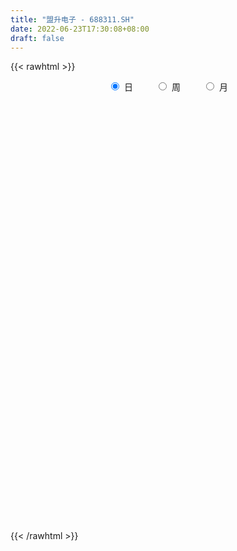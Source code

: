 ```yaml
---
title: "盟升电子 - 688311.SH"
date: 2022-06-23T17:30:08+08:00
draft: false
---
```

{{< rawhtml >}}
    <div style="text-align: center">
        <label style="padding: 1rem;"><input style="margin-right: .5rem" type="radio" name="period" value="D" checked onclick="period_change(this)">日</label>
        <label style="padding: 1rem;"><input style="margin-right: .5rem" type="radio" name="period" value="W" onclick="period_change(this)">周</label>
        <label style="padding: 1rem;"><input style="margin-right: .5rem" type="radio" name="period" value="M" onclick="period_change(this)">月</label>
    </div>
    <div id="chart" style="height: 700px;"></div> 
    <script type="text/javascript">
        const D_v = [196687.17,126888.36,97595.41,94509.91,94955.66,98750.38,95693.43,72688.02,64859.47,45226.2,35383.25,36126.04,41359.93,40289.42,17857.43,17688.91,16887.09,32987.3,29125.74,32472.0,15583.88,23625.0,13350.41,12591.45,25952.66,9344.68,15819.78,19097.33,16067.61,12933.58,6665.59,10260.98,6858.26,9560.06,14760.54,10710.06,14529.19,10312.7,9360.71,12666.23,9668.67,7764.32,7506.34,8315.7,10511.54,13954.42,13759.21,25129.33,15381.53,7227.75,13913.06,13452.49,8677.97,6681.5,8757.34,7848.25,7166.08,7889.86,9417.82,9277.04,12965.36,20486.08,10104.78,18583.09,12169.53,27208.87,13512.3,13064.48,7894.21,11586.13,8370.84,12017.05,9463.74,8724.82,11512.37,8710.48,22124.48,12164.68,8546.98,11425.97,8622.88,8619.07,4895.27,13550.55,8573.14,16382.69,10203.06,11380.59,13856.5,10496.34,18395.42,21865.18,7551.88,10695.31,18451.21,15461.62,11703.62,20210.67,32435.8,21905.2,24928.82,17682.24,13619.28,23917.43,25105.45,20347.49,36409.82,32213.79,41707.82,35331.59,28936.44,19788.26,16433.33,10116.27,13943.71,16078.68,11105.42,15168.78,9709.81,13322.67,10975.14,9883.11,6680.69,6785.5,12273.62,6745.8,12763.98,14586.93,14348.48,7776.61,5053.52,4338.72,4952.52,7868.59,4832.96,6234.54,3939.85,6537.59,8772.98,5304.03,7317.78,4520.16,5185.49,4474.89,5188.71,5935.98,2922.86,5041.21,4325.15,5635.79,3215.42,2902.93,3216.03,6253.02,3294.83,2761.54,3668.26,3069.77,3476.8,10875.51,7461.93,10821.62,5372.59,5109.31,4579.53,7654.45,7048.98,7771.62,6333.65,3547.59,8071.82,3843.8,7125.02,9684.45,6019.75,5704.69,4630.31,3690.43,7130.63,5541.37,11353.57,5181.59,11451.89,4515.68,5586.42,7331.78,3717.67,4484.21,4495.47,5258.38,4977.12,3091.19,3297.11,3090.25,3785.99,3710.01,5627.13,15973.09,7652.07,9876.67,11142.16,27160.24,19060.92,13057.83,7013.28,10489.16,7396.01,6770.08,6766.73,10639.18,5352.05,5665.63,4770.26,6349.6,9678.4,5696.38,5835.27,5744.71,8143.04,6064.13,7096.58,3988.52,8124.1,6076.83,5534.01,3715.15,3233.81,9248.23,5855.16,23188.07,10063.88,10421.85,8027.6,26947.97,11081.49,7809.31,11122.97,16124.71,17343.95,32028.53,18469.58,16247.69,13089.5,13728.28,16294.16,10907.68,9532.4,24049.25,23746.27,25120.2,25916.14,16684.79,18280.08,14966.31,10618.37,16213.31,15266.23,13578.38,11669.88,31446.72,19459.87,10143.15,10353.05,9508.93,13931.35,18591.68,11278.83,8443.45,7639.97,15076.43,7362.08,8034.04,8801.46,10362.82,7717.5,6354.12,6037.84,10802.79,6867.7,5003.48,5768.9,4339.02,5378.31,4581.75,4101.62,2714.86,3098.06,5697.44,5482.47,2779.45,4315.98,4702.29,4303.83,5743.71,6000.41,5102.3,5086.76,5408.33,8044.43,7309.97,5117.37,5636.9,6802.75,14687.22,8574.5,6440.59,9127.57,6429.74,11287.32,10338.63,8916.0,23073.3,9621.34,16159.92,9403.01,34231.4,14913.41,20008.05,17327.28,11402.29,13451.08,26834.48,21383.08,23621.72,24632.02,11452.04,13290.71,12663.87,13469.19,13621.83,10785.67,14466.63,11016.14,15362.67,7660.69,6238.96,10372.31,7188.05,14927.58,25251.34,10407.71,8209.24,5938.61,5643.86,8500.98,10099.52,9221.42,8519.82,12969.35,7641.65,16362.28,18177.38,5573.52,10359.4,8785.01,8628.03,5790.52,6700.12,7343.73,10402.05,6486.77,8385.24,13870.22,6329.68,10916.58,10854.14,5466.93,6147.42,6523.93,3780.76,5427.49,3324.4,6281.39,5468.49,5632.9,4648.4,4864.37,4151.98,11637.43,13014.33,4853.46,11827.76,3604.67,3116.72,6276.0,4963.89,7254.58,7098.48,8245.96,9399.33,11356.87,8160.43,11549.82,11252.59,11834.01,6426.7,8193.39,9892.73,7900.7,5963.93,4195.03,3457.76,3941.4,2831.99,4123.65,3434.43,4565.72,30013.49,29416.59,17609.34,14642.29,9985.15,6522.25,14378.55,16093.0,9722.75,6341.37,9747.48,10261.01,17748.27,17619.85,10311.08,12619.93,8132.07,6549.98,8288.6,4583.14,4554.36,5867.54,3951.44,2654.29,3872.01,3112.69,3568.93,3298.73,6207.98,2255.29,6119.21,4462.76,4133.76,3573.24,5530.76,7076.44,11977.64,15144.56,13295.15,7752.26,9418.46,6724.9,6816.46,5200.89,6866.32,3529.83,8376.06,5003.79,7734.49,8438.07,5019.08,5653.68]
const D_histogram = [0.0,0.4722507123,0.3741878719,0.6249456137,1.2042122706,2.4425617907,2.5365766935,3.3959683729,3.4761387113,3.0430191914,2.5579430191,2.1964696491,1.063596139,-0.5787760468,-1.661738089,-2.6519647362,-3.1738394489,-4.0682868344,-4.9460889967,-4.816773267,-4.6582839036,-3.9431317987,-3.2853771017,-2.5284936711,-1.6674493823,-1.0932480183,-1.3965285635,-1.790374451,-2.3789933056,-2.5390431321,-2.2331404302,-1.6697463925,-1.3478525237,-1.1694304564,-0.4634847937,0.0240579592,0.4422711588,0.4214033284,0.4502933864,0.1498128566,0.1477809369,-0.1218012484,0.0418151269,-0.0084383269,0.2540832955,0.6236386851,0.7791105952,0.953846502,0.7559894214,0.7404039121,0.4361408982,0.1796855076,-0.1352408008,-0.2064313974,-0.2029755305,-0.2105253206,-0.0186047633,0.0707033208,0.0193772868,-0.0172553251,-0.1703540417,0.2992787418,0.6284906245,0.7533580932,0.8950460207,1.5362251341,1.8541147463,1.9299754385,2.0238128274,1.9981323104,1.9179448885,1.4115853115,1.0488094207,0.9515618485,1.030053125,0.867616381,1.0533807151,0.8970580659,0.7864663398,0.5987763737,0.2665760413,0.0182359504,-0.0764969553,-0.4054923574,-0.6136212065,-0.7062426213,-0.8501892109,-0.8291978227,-0.6159686231,-0.435612141,0.0673139496,0.6425181673,0.8504158775,0.7903674845,1.1170212388,1.3766505668,1.1754711373,1.5644438387,1.8341254176,2.1089993375,2.1822021332,1.731540711,1.4310582338,1.7139130753,2.2626099413,2.0492872491,1.1236266793,-0.1023560556,-1.6964952269,-2.1301587829,-2.0539301115,-2.010337262,-2.3333476016,-2.3775962127,-2.1813096909,-1.8146895365,-1.4329715475,-0.8600618496,-0.7065689978,-0.1816650901,-0.1658280417,-0.4005934099,-0.5386191034,-0.7626240093,-0.8668558018,-0.9581376384,-1.1428237877,-1.6003203775,-2.1724611365,-2.2065174463,-1.9137292294,-1.6089482032,-1.1085728586,-0.5156883916,-0.2010504105,-0.1279016755,-0.0615998054,-0.1637451855,0.0190783122,0.2745227161,0.2513141405,0.3195765933,0.270471342,0.2805862178,0.1134983737,-0.2416720367,-0.4153999724,-0.4008935537,-0.4514089164,-0.5817595558,-0.6001896865,-0.463173156,-0.2431489337,0.0511082391,0.2691375787,0.3571464819,0.3141993251,0.2845186499,0.3400036028,0.4579487043,0.420830227,0.1815702355,0.1142817383,0.2116553827,0.3779312259,0.4578385884,0.454766942,0.5302745628,0.6109385338,0.63113934,0.7296464067,0.8180769211,0.9058167674,1.0579354924,1.0664360419,0.9845959716,0.9024232635,0.7903840566,0.7619761444,0.6127933304,0.6623690655,0.6843573135,0.5497720094,0.3668857667,0.1292912383,-0.2159486362,-0.3898973527,-0.5402887217,-0.5844748238,-0.4525077555,-0.2517557594,-0.1059090283,-0.0184725847,0.0444045547,0.0042517513,0.1103007222,0.2868592336,0.5870471891,0.8021450636,0.8429542352,1.0550888574,1.6750646507,1.8161841798,1.6456287096,1.4508373927,1.3722044919,1.1663463299,0.9003661043,0.7100636258,0.2551874126,0.0534147627,-0.2702705115,-0.3196559335,-0.2697411161,-0.0549276866,-0.0216724629,0.014154375,-0.1047560584,-0.1195366994,-0.1177813076,-0.3243796109,-0.3896243542,-0.6453135819,-0.9263613678,-1.0596784256,-1.1477945239,-1.1007887336,-0.8299238551,-0.7022811284,-0.15576568,0.157851555,0.3520886039,0.2843790045,0.5901796354,0.7336366062,0.7623182986,0.6992274581,0.7060498149,0.4343608674,0.83800839,0.8786146086,0.4495024995,0.2509716689,0.3293299301,0.4544868927,0.28484396,0.1964932717,0.2621960074,0.3202208689,0.2158612104,0.2323190289,0.2375949835,0.0269986773,-0.3232401483,-0.5644942667,-0.8900694484,-1.151758576,-1.2555918099,-1.3198258939,-1.3030868133,-1.417935862,-1.3526533359,-1.3413711785,-1.3646604621,-1.2527630389,-1.2531494521,-1.2163757927,-1.1963095939,-1.085485024,-0.7443355038,-0.4460412362,-0.2332624589,-0.1006601131,-0.1201209296,-0.1614840821,-0.1451157379,-0.1620127945,-0.0938439596,0.0632116694,0.1884687281,0.3844403441,0.4157503437,0.4433729932,0.3864538416,0.2199362657,0.1537728809,0.1351203508,0.2368994397,0.2500195584,0.2816171719,0.4035462927,0.4765027603,0.5381042851,0.6066401721,0.6962449685,0.6376943115,0.5849014233,0.6513853932,0.5751471278,0.4727657701,0.3270172445,0.2605376138,0.3398071342,0.4755051684,0.4928699406,0.4697699682,0.4367639551,0.3083008778,0.2906883014,0.3064393461,0.2783984418,0.570274931,0.6472086259,0.5098837408,0.3993793207,0.5773258415,0.6005918218,0.6047287811,0.5850700489,0.427663774,0.2109802485,0.2730693656,0.3317883576,0.4368911456,0.5983843349,0.5754322426,0.5210043974,0.3023714331,-0.089458616,-0.2532035338,-0.4594721033,-0.6760662684,-0.8281631269,-0.737882435,-0.7476239588,-0.7010564919,-0.8127682792,-0.8245248655,-0.6339279323,-0.3569551215,-0.11613058,-0.1821860567,-0.2088809475,-0.218602563,-0.1700909011,-0.008101236,0.0538058989,-0.0607892245,-0.1732912288,-0.2035221331,-0.5834661191,-0.850564338,-0.9914257264,-1.0250133462,-1.0504464018,-1.0306648437,-0.8886959173,-0.7840490722,-0.7696732258,-0.7228084811,-0.77126142,-0.6990230401,-0.7626532577,-0.7851158763,-0.8975093307,-0.7826399272,-0.7286755274,-0.6553410575,-0.4273503652,-0.2716695862,-0.2588360195,-0.179265859,0.0072939664,0.189851485,0.2705530293,0.311922194,0.4074456211,0.4588617839,0.7092729751,0.7780201263,0.7741135668,0.8839300087,0.9085592533,0.9211052816,0.922044362,0.8676089606,0.7257352066,0.4308171544,0.1169933837,0.1227636433,0.3033780708,0.3434674529,0.0960356709,0.2204023508,0.2823274149,0.2929292922,0.3735239925,0.4597274091,0.545794053,0.4607314903,0.307555368,0.1758134713,-0.0144841811,-0.0591670245,-0.1479502786,-0.1821640689,-0.2501654746,-0.0244173564,0.3136802312,0.4714614184,0.7047128305,0.7072287818,0.7076083287,0.7388395015,0.8001266076,0.5995234608,0.3894263638,0.1879719349,0.0741806709,-0.3911310745,-0.8759865947,-1.1791141935,-1.2916862884,-1.0762273678,-0.7291007516,-0.3632076285,-0.1111185962,-0.0537259835,0.0912613425,0.1601747685,0.1818961578,0.1565308276,0.1128362071,0.1388204134,0.0880985688,-0.02036837,-0.0756952359,-0.1176164419,-0.1939801309,-0.1566602594,-0.1971038468,-0.0929038899,-0.0054030107,0.1187488915,0.3982165515,0.6982103897,0.8380370034,0.7782509999,0.6042846143,0.5362494815,0.4463332161,0.2915153654,0.1500567381,0.1280676904,0.059928933,0.0320319814,-0.1173097691,-0.335951006,-0.3611624065]
const D_fast = [0.0,0.5903133903,0.5857975179,0.9927916632,1.8731113877,3.7221013555,4.4502604317,6.1586442043,7.1078492205,7.4354844984,7.5898940809,7.7775381232,6.9105636478,5.1234974503,3.6251008859,1.9718830547,0.6565484797,-1.2549706144,-3.3692950258,-4.4441726128,-5.4502542253,-5.7208850701,-5.8844746486,-5.7597146357,-5.3155326925,-5.0146433331,-5.6670560192,-6.5084955195,-7.6918627004,-8.4866733099,-8.7390557156,-8.593098276,-8.6081675381,-8.7221030849,-8.1320286206,-7.6384713779,-7.1096903887,-7.0252073869,-6.8837439823,-7.146771298,-7.1118579835,-7.4118904809,-7.2378203238,-7.2901833594,-6.9641409131,-6.4386758522,-6.0884262934,-5.675228761,-5.6840884863,-5.5145730176,-5.7098008069,-5.9213348206,-6.2700713292,-6.3928697751,-6.4401577909,-6.5003389111,-6.3130695447,-6.2060856304,-6.2525673427,-6.2935137858,-6.4892010129,-5.9447485439,-5.4584140051,-5.1452070131,-4.7797575804,-3.7545221835,-2.9731038847,-2.4147493329,-1.8149587372,-1.3411061766,-0.9418073764,-1.0952706255,-1.1958441611,-1.0552012712,-0.7191967134,-0.6647293622,-0.2156198493,-0.147677982,-0.0616531232,-0.0996489959,-0.3652053179,-0.6089864212,-0.7228435658,-1.1532120572,-1.514746208,-1.7839282781,-2.1404221704,-2.3267302378,-2.267493194,-2.1960397472,-1.6762851692,-0.9404514096,-0.51994973,-0.382406252,0.2235028121,0.8272947818,0.9199831366,1.7000667976,2.4282797309,3.2304034852,3.8491568142,3.8313805698,3.888662651,4.5999957613,5.7143451126,6.0133442327,5.3685903327,4.1170185839,2.098755606,1.1325523542,0.6952984977,0.2363070318,-0.6700402083,-1.3086878726,-1.6577287735,-1.7447810032,-1.7213059011,-1.3634116656,-1.3865610632,-0.9070734281,-0.9326933901,-1.2676071108,-1.5402875802,-1.9549484883,-2.2758942313,-2.6067104775,-3.0771025737,-3.934679258,-5.0499353011,-5.6356209725,-5.8212650629,-5.9187210874,-5.6954889575,-5.2315265884,-4.9671512099,-4.9259778939,-4.8750759751,-5.0181576516,-4.8305645758,-4.5064894929,-4.4668695333,-4.3187129322,-4.300200348,-4.2199389177,-4.3586521684,-4.774240588,-5.0518185168,-5.1375354865,-5.3009030783,-5.5766936066,-5.7451711589,-5.7239479175,-5.5647109287,-5.2576766961,-4.9723629618,-4.7950674382,-4.7594647637,-4.7180157764,-4.5775299228,-4.3450976452,-4.2770085657,-4.4708759984,-4.509594061,-4.359306571,-4.0985479212,-3.9041809117,-3.7935608226,-3.585484561,-3.3520859566,-3.1741003154,-2.8931816471,-2.6002319024,-2.2860378642,-1.8694352661,-1.5943257061,-1.4300167835,-1.2865836757,-1.2010268685,-1.0389407446,-1.034925226,-0.8197572245,-0.6266796481,-0.6238219498,-0.7149867509,-0.9202584697,-1.3194855032,-1.590908558,-1.8763721073,-2.0666769155,-2.047836786,-1.9100237298,-1.7906542557,-1.7078359584,-1.6338576803,-1.6729475458,-1.5393233943,-1.2910500746,-0.8441003218,-0.4284661813,-0.176918451,0.2989883856,1.3377303415,1.9328959156,2.1737476228,2.3416656541,2.6060838763,2.6918122968,2.6509235972,2.6381370252,2.2470576651,2.0586387058,1.6673858038,1.5380863985,1.5205659368,1.7216474447,1.7494845527,1.7888499842,1.6437505362,1.5990857204,1.5713957853,1.2837025793,1.1210517475,0.7040341243,0.1913959965,-0.2068406677,-0.5819053971,-0.8100967901,-0.7467128754,-0.7946404309,-0.2870664024,0.0660137213,0.3482729211,0.3516580729,0.8050036126,1.1318697351,1.3511310021,1.4628470261,1.6461818366,1.483083106,2.0962327261,2.3564925968,2.0397561127,1.9039681993,2.0646589429,2.3034376288,2.205005686,2.1657783157,2.2970300532,2.4351101319,2.3847157761,2.4592533517,2.5239280523,2.3200814154,1.8890325527,1.5066548676,0.9585623238,0.4089335522,-0.0087976341,-0.4029881917,-0.7120208143,-1.1813538285,-1.4542346365,-1.7782952736,-2.1427496728,-2.3440430093,-2.6577167856,-2.9250370743,-3.204048274,-3.3645949601,-3.2095293158,-3.0227453573,-2.8682821948,-2.7608448772,-2.8103359261,-2.8920700992,-2.9119806895,-2.9693809447,-2.9246730996,-2.7518145533,-2.5794403126,-2.2873586106,-2.152111025,-2.0136451273,-1.9739508185,-2.0854843279,-2.1132044925,-2.0980769349,-1.937072986,-1.8614479778,-1.7594460713,-1.5366303773,-1.3445482197,-1.1484206235,-0.9282246936,-0.664558655,-0.5636857342,-0.4702532665,-0.2409229483,-0.1733744318,-0.157564347,-0.2215585615,-0.2229037886,-0.0586824847,0.1958918416,0.336474099,0.4308166186,0.5070015942,0.4556137364,0.5106732354,0.6030341166,0.6445928227,1.0790380446,1.3177738961,1.3079199461,1.2972603563,1.6195383374,1.7929522732,1.9482714277,2.0748802078,2.0243898764,1.860451413,1.9908078715,2.1324739529,2.3467995272,2.6578888003,2.7787947686,2.8546180228,2.7115779168,2.2973832136,2.0703374124,1.7492008171,1.3635900849,1.0044524447,0.9102625278,0.7136150143,0.5849183583,0.2700145011,0.0521266985,0.0842416486,0.2719756791,0.4837675755,0.3721655847,0.2932504571,0.2288782008,0.2348671374,0.3948314935,0.4701901031,0.3403976735,0.1845728621,0.1034614245,-0.4223490913,-0.9020883947,-1.2908062147,-1.580647171,-1.8686918271,-2.1065764799,-2.1867815329,-2.2781469558,-2.4561894158,-2.5900267914,-2.8312950853,-2.9338124655,-3.1881059974,-3.4068475851,-3.7436183722,-3.8244089505,-3.9526134326,-4.0431142271,-3.9219611261,-3.8341977436,-3.8860731818,-3.8513194861,-3.6629361691,-3.4329157792,-3.2845759776,-3.1652262644,-2.967841432,-2.8017098233,-2.3739803883,-2.1107282055,-1.9211063733,-1.5903074292,-1.3385383714,-1.0957160226,-0.8642658517,-0.7017990129,-0.6622389653,-0.849452729,-1.1340281537,-1.0975669833,-0.8411080381,-0.7151517928,-0.9385746571,-0.7591073894,-0.6266004716,-0.5427662713,-0.3687905729,-0.167655304,0.0548598531,0.0849801631,0.0086928827,-0.0790956462,-0.2730143438,-0.3324889434,-0.4582597671,-0.5380145746,-0.6685573489,-0.4489135698,-0.0323959244,0.2432506174,0.6526802371,0.8320033838,1.0092850129,1.2252260611,1.486544819,1.4358225374,1.3230820314,1.1686205862,1.07337449,0.510279976,-0.1935721929,-0.79147834,-1.226972007,-1.2805699284,-1.1157185,-0.8406272841,-0.6163179009,-0.5723567841,-0.4045541224,-0.2955970043,-0.2284015755,-0.2146341989,-0.2301197676,-0.169430458,-0.1981276603,-0.3116866917,-0.3859373665,-0.457262683,-0.5821214047,-0.583966598,-0.6736861472,-0.5927121627,-0.5065620362,-0.3527229111,0.0262988868,0.5008453223,0.8501811869,0.9849579335,0.9620627014,1.028089939,1.0497569776,0.9678179683,0.8638735255,0.8739014004,0.8207448763,0.80085592,0.6221867272,0.3195577389,0.2040557367]
const D_slow = [0.0,0.1180626781,0.211609646,0.3678460495,0.6688991171,1.2795395648,1.9136837382,2.7626758314,3.6317105092,4.3924653071,5.0319510618,5.5810684741,5.8469675088,5.7022734971,5.2868389749,4.6238477908,3.8303879286,2.81331622,1.5767939709,0.3726006541,-0.7919703218,-1.7777532714,-2.5990975469,-3.2312209646,-3.6480833102,-3.9213953148,-4.2705274557,-4.7181210684,-5.3128693948,-5.9476301778,-6.5059152854,-6.9233518835,-7.2603150144,-7.5526726285,-7.6685438269,-7.6625293371,-7.5519615474,-7.4466107153,-7.3340373687,-7.2965841546,-7.2596389204,-7.2900892325,-7.2796354507,-7.2817450325,-7.2182242086,-7.0623145373,-6.8675368885,-6.629075263,-6.4400779077,-6.2549769297,-6.1459417051,-6.1010203282,-6.1348305284,-6.1864383778,-6.2371822604,-6.2898135905,-6.2944647814,-6.2767889512,-6.2719446295,-6.2762584607,-6.3188469712,-6.2440272857,-6.0869046296,-5.8985651063,-5.6748036011,-5.2907473176,-4.827218631,-4.3447247714,-3.8387715645,-3.3392384869,-2.8597522648,-2.506855937,-2.2446535818,-2.0067631197,-1.7492498384,-1.5323457432,-1.2690005644,-1.0447360479,-0.848119463,-0.6984253696,-0.6317813592,-0.6272223716,-0.6463466105,-0.7477196998,-0.9011250014,-1.0776856568,-1.2902329595,-1.4975324152,-1.6515245709,-1.7604276062,-1.7435991188,-1.5829695769,-1.3703656076,-1.1727737364,-0.8935184267,-0.549355785,-0.2554880007,0.1356229589,0.5941543133,1.1214041477,1.666954681,2.0998398588,2.4576044172,2.886082686,3.4517351714,3.9640569836,4.2449636534,4.2193746395,3.7952508328,3.2627111371,2.7492286092,2.2466442937,1.6633073933,1.0689083401,0.5235809174,0.0699085333,-0.2883343536,-0.503349816,-0.6799920654,-0.725408338,-0.7668653484,-0.8670137009,-1.0016684767,-1.192324479,-1.4090384295,-1.6485728391,-1.934278786,-2.3343588804,-2.8774741645,-3.4291035261,-3.9075358335,-4.3097728843,-4.5869160989,-4.7158381968,-4.7661007994,-4.7980762183,-4.8134761697,-4.854412466,-4.849642888,-4.781012209,-4.7181836738,-4.6382895255,-4.57067169,-4.5005251356,-4.4721505421,-4.5325685513,-4.6364185444,-4.7366419328,-4.8494941619,-4.9949340509,-5.1449814725,-5.2607747615,-5.3215619949,-5.3087849352,-5.2415005405,-5.15221392,-5.0736640887,-5.0025344263,-4.9175335256,-4.8030463495,-4.6978387927,-4.6524462339,-4.6238757993,-4.5709619536,-4.4764791472,-4.3620195001,-4.2483277646,-4.1157591239,-3.9630244904,-3.8052396554,-3.6228280537,-3.4183088235,-3.1918546316,-2.9273707585,-2.660761748,-2.4146127551,-2.1890069393,-1.9914109251,-1.800916889,-1.6477185564,-1.48212629,-1.3110369616,-1.1735939593,-1.0818725176,-1.049549708,-1.1035368671,-1.2010112052,-1.3360833857,-1.4822020916,-1.5953290305,-1.6582679704,-1.6847452274,-1.6893633736,-1.6782622349,-1.6771992971,-1.6496241166,-1.5779093082,-1.4311475109,-1.230611245,-1.0198726862,-0.7561004718,-0.3373343092,0.1167117358,0.5281189132,0.8908282614,1.2338793844,1.5254659668,1.7505574929,1.9280733994,1.9918702525,2.0052239432,1.9376563153,1.8577423319,1.7903070529,1.7765751313,1.7711570155,1.7746956093,1.7485065947,1.7186224198,1.6891770929,1.6080821902,1.5106761016,1.3493477062,1.1177573642,0.8528377578,0.5658891269,0.2906919435,0.0832109797,-0.0923593024,-0.1313007224,-0.0918378337,-0.0038156827,0.0672790684,0.2148239772,0.3982331288,0.5888127035,0.763619568,0.9401320217,1.0487222386,1.2582243361,1.4778779882,1.5902536131,1.6529965303,1.7353290129,1.8489507361,1.9201617261,1.969285044,2.0348340458,2.114889263,2.1688545657,2.2269343229,2.2863330688,2.2930827381,2.212272701,2.0711491343,1.8486317722,1.5606921282,1.2467941757,0.9168377023,0.5910659989,0.2365820334,-0.1015813005,-0.4369240952,-0.7780892107,-1.0912799704,-1.4045673334,-1.7086612816,-2.0077386801,-2.2791099361,-2.465193812,-2.5767041211,-2.6350197358,-2.6601847641,-2.6902149965,-2.730586017,-2.7668649515,-2.8073681501,-2.83082914,-2.8150262227,-2.7679090407,-2.6717989547,-2.5678613687,-2.4570181204,-2.36040466,-2.3054205936,-2.2669773734,-2.2331972857,-2.1739724258,-2.1114675362,-2.0410632432,-1.94017667,-1.8210509799,-1.6865249087,-1.5348648656,-1.3608036235,-1.2013800457,-1.0551546898,-0.8923083415,-0.7485215596,-0.630330117,-0.5485758059,-0.4834414025,-0.3984896189,-0.2796133268,-0.1563958417,-0.0389533496,0.0702376392,0.1473128586,0.219984934,0.2965947705,0.3661943809,0.5087631137,0.6705652702,0.7980362053,0.8978810355,1.0422124959,1.1923604514,1.3435426466,1.4898101589,1.5967261024,1.6494711645,1.7177385059,1.8006855953,1.9099083817,2.0595044654,2.203362526,2.3336136254,2.4092064837,2.3868418297,2.3235409462,2.2086729204,2.0396563533,1.8326155716,1.6481449628,1.4612389731,1.2859748501,1.0827827803,0.876651564,0.7181695809,0.6289308005,0.5998981555,0.5543516414,0.5021314045,0.4474807638,0.4049580385,0.4029327295,0.4163842042,0.4011868981,0.3578640909,0.3069835576,0.1611170278,-0.0515240567,-0.2993804883,-0.5556338248,-0.8182454253,-1.0759116362,-1.2980856156,-1.4940978836,-1.68651619,-1.8672183103,-2.0600336653,-2.2347894254,-2.4254527398,-2.6217317088,-2.8461090415,-3.0417690233,-3.2239379052,-3.3877731696,-3.4946107609,-3.5625281574,-3.6272371623,-3.672053627,-3.6702301355,-3.6227672642,-3.5551290069,-3.4771484584,-3.3752870531,-3.2605716071,-3.0832533634,-2.8887483318,-2.6952199401,-2.4742374379,-2.2470976246,-2.0168213042,-1.7863102137,-1.5694079735,-1.3879741719,-1.2802698833,-1.2510215374,-1.2203306266,-1.1444861089,-1.0586192457,-1.0346103279,-0.9795097402,-0.9089278865,-0.8356955635,-0.7423145653,-0.6273827131,-0.4909341998,-0.3757513272,-0.2988624853,-0.2549091174,-0.2585301627,-0.2733219188,-0.3103094885,-0.3558505057,-0.4183918744,-0.4244962135,-0.3460761557,-0.228210801,-0.0520325934,0.124774602,0.3016766842,0.4863865596,0.6864182115,0.8362990767,0.9336556676,0.9806486513,0.9991938191,0.9014110505,0.6824144018,0.3876358534,0.0647142813,-0.2043425606,-0.3866177485,-0.4774196556,-0.5051993047,-0.5186308006,-0.4958154649,-0.4557717728,-0.4102977333,-0.3711650264,-0.3429559747,-0.3082508713,-0.2862262291,-0.2913183216,-0.3102421306,-0.3396462411,-0.3881412738,-0.4273063387,-0.4765823004,-0.4998082728,-0.5011590255,-0.4714718026,-0.3719176647,-0.1973650673,0.0121441835,0.2067069335,0.3577780871,0.4918404575,0.6034237615,0.6763026029,0.7138167874,0.74583371,0.7608159432,0.7688239386,0.7394964963,0.6555087448,0.5652181432]
const D_data = [['2020-07-31', 150.0, 136.76, 135.88, 185.2],['2020-08-03', 142.0, 144.16, 136.66, 153.89],['2020-08-04', 146.51, 138.39, 137.0, 153.65],['2020-08-05', 139.0, 143.62, 126.51, 146.6],['2020-08-06', 142.9, 150.8, 140.15, 155.21],['2020-08-07', 155.04, 165.6, 155.04, 173.38],['2020-08-10', 170.89, 157.1, 152.0, 182.5],['2020-08-11', 177.0, 172.0, 167.05, 180.0],['2020-08-12', 166.0, 168.0, 153.15, 169.58],['2020-08-13', 164.5, 163.8, 161.28, 171.95],['2020-08-14', 162.15, 163.58, 158.03, 170.7],['2020-08-17', 163.58, 165.5, 158.0, 168.88],['2020-08-18', 162.23, 153.9, 153.18, 165.5],['2020-08-19', 152.45, 141.0, 141.0, 156.66],['2020-08-20', 140.02, 140.5, 137.0, 143.22],['2020-08-21', 141.7, 135.01, 135.0, 142.8],['2020-08-24', 134.0, 135.04, 133.0, 139.55],['2020-08-25', 134.6, 124.09, 123.01, 134.6],['2020-08-26', 123.04, 116.18, 114.2, 125.09],['2020-08-27', 117.02, 122.99, 108.08, 123.14],['2020-08-28', 120.15, 120.3, 115.08, 122.34],['2020-08-31', 120.53, 126.01, 119.99, 129.97],['2020-09-01', 126.8, 125.8, 122.7, 129.8],['2020-09-02', 124.2, 128.13, 123.62, 129.28],['2020-09-03', 127.81, 131.65, 127.18, 136.55],['2020-09-04', 126.0, 130.3, 126.0, 131.69],['2020-09-07', 129.89, 118.45, 118.3, 131.99],['2020-09-08', 119.75, 113.5, 110.0, 121.13],['2020-09-09', 112.4, 106.0, 105.61, 112.4],['2020-09-10', 106.71, 106.56, 104.51, 111.85],['2020-09-11', 106.56, 109.99, 106.0, 110.75],['2020-09-14', 113.0, 113.05, 111.41, 118.16],['2020-09-15', 114.0, 110.2, 110.02, 114.43],['2020-09-16', 110.44, 107.69, 104.92, 111.95],['2020-09-17', 107.58, 114.96, 105.89, 116.89],['2020-09-18', 114.47, 114.19, 112.2, 117.28],['2020-09-21', 113.45, 114.88, 113.0, 119.8],['2020-09-22', 114.32, 109.73, 109.2, 115.67],['2020-09-23', 109.6, 109.67, 108.61, 111.5],['2020-09-24', 108.64, 104.0, 103.51, 110.1],['2020-09-25', 104.21, 106.0, 102.0, 106.79],['2020-09-28', 105.98, 100.88, 100.72, 107.0],['2020-09-29', 101.15, 104.95, 101.15, 105.95],['2020-09-30', 105.01, 101.55, 101.1, 105.98],['2020-10-09', 102.86, 105.11, 102.56, 105.33],['2020-10-12', 105.98, 107.5, 104.2, 108.88],['2020-10-13', 106.65, 105.81, 104.81, 108.39],['2020-10-14', 106.8, 106.68, 106.29, 113.3],['2020-10-15', 105.0, 101.7, 101.68, 106.5],['2020-10-16', 102.78, 103.1, 101.0, 104.5],['2020-10-19', 104.27, 98.2, 98.1, 104.27],['2020-10-20', 98.2, 96.65, 94.0, 98.9],['2020-10-21', 96.03, 93.51, 93.3, 97.48],['2020-10-22', 94.16, 94.5, 92.22, 95.15],['2020-10-23', 95.49, 94.2, 93.45, 96.8],['2020-10-26', 93.32, 92.99, 91.2, 95.89],['2020-10-27', 92.5, 95.0, 92.35, 95.57],['2020-10-28', 95.8, 93.6, 92.69, 95.8],['2020-10-29', 92.61, 91.08, 90.64, 93.45],['2020-10-30', 91.08, 90.13, 90.11, 93.6],['2020-11-02', 90.01, 87.18, 85.7, 91.43],['2020-11-03', 87.49, 95.0, 87.24, 95.7],['2020-11-04', 95.58, 94.9, 92.76, 96.39],['2020-11-05', 96.91, 93.27, 92.3, 96.91],['2020-11-06', 93.14, 94.04, 91.21, 95.0],['2020-11-09', 94.35, 102.62, 94.35, 103.38],['2020-11-10', 102.4, 101.81, 100.28, 104.76],['2020-11-11', 102.0, 100.71, 99.68, 105.2],['2020-11-12', 101.99, 102.4, 100.52, 103.57],['2020-11-13', 102.68, 102.19, 97.71, 102.68],['2020-11-16', 101.8, 102.35, 100.02, 102.95],['2020-11-17', 102.37, 96.37, 95.5, 103.78],['2020-11-18', 96.22, 96.46, 93.4, 97.98],['2020-11-19', 95.58, 99.04, 94.65, 99.82],['2020-11-20', 99.31, 101.72, 98.47, 102.96],['2020-11-23', 101.72, 99.0, 98.0, 101.72],['2020-11-24', 98.9, 104.0, 98.69, 107.7],['2020-11-25', 105.0, 100.41, 99.9, 105.3],['2020-11-26', 101.0, 100.8, 99.99, 103.43],['2020-11-27', 101.1, 99.47, 97.26, 101.59],['2020-11-30', 99.47, 96.5, 96.46, 100.5],['2020-12-01', 96.01, 96.0, 95.1, 98.4],['2020-12-02', 95.89, 96.88, 95.6, 97.3],['2020-12-03', 96.27, 92.5, 92.2, 99.0],['2020-12-04', 93.29, 92.03, 91.51, 94.0],['2020-12-07', 91.99, 91.99, 91.9, 96.68],['2020-12-08', 92.09, 89.91, 89.88, 92.6],['2020-12-09', 90.88, 90.77, 89.51, 93.48],['2020-12-10', 90.31, 93.01, 90.01, 93.56],['2020-12-11', 93.7, 93.0, 92.32, 95.94],['2020-12-14', 93.0, 98.5, 92.02, 99.7],['2020-12-15', 98.0, 102.38, 97.1, 106.36],['2020-12-16', 101.52, 100.29, 99.6, 102.84],['2020-12-17', 100.95, 97.81, 96.6, 101.6],['2020-12-18', 97.9, 104.0, 97.22, 104.8],['2020-12-21', 103.78, 105.65, 103.23, 108.7],['2020-12-22', 105.01, 101.0, 99.6, 105.65],['2020-12-23', 101.0, 110.0, 100.0, 110.0],['2020-12-24', 111.11, 111.71, 110.0, 121.5],['2020-12-25', 111.71, 114.96, 107.6, 114.98],['2020-12-28', 117.5, 115.3, 114.53, 123.02],['2020-12-29', 115.3, 109.55, 108.62, 116.99],['2020-12-30', 109.76, 110.99, 108.01, 114.84],['2020-12-31', 110.86, 119.9, 110.44, 122.3],['2021-01-04', 121.8, 127.54, 121.8, 128.58],['2021-01-05', 126.01, 121.16, 121.0, 126.8],['2021-01-06', 122.3, 111.0, 109.01, 122.47],['2021-01-07', 111.0, 102.41, 101.01, 111.97],['2021-01-08', 103.26, 89.99, 87.01, 103.8],['2021-01-11', 90.0, 98.0, 88.53, 98.5],['2021-01-12', 96.38, 102.17, 94.8, 107.8],['2021-01-13', 103.49, 100.81, 95.0, 107.19],['2021-01-14', 99.68, 93.99, 93.13, 100.21],['2021-01-15', 96.81, 94.79, 93.21, 96.81],['2021-01-18', 94.24, 96.5, 94.18, 98.92],['2021-01-19', 97.96, 98.6, 96.6, 103.52],['2021-01-20', 98.06, 99.5, 97.01, 101.81],['2021-01-21', 99.9, 103.51, 99.15, 105.5],['2021-01-22', 104.54, 99.51, 98.12, 104.54],['2021-01-25', 99.0, 105.55, 98.51, 107.5],['2021-01-26', 105.29, 100.39, 99.62, 108.86],['2021-01-27', 100.3, 96.31, 94.92, 101.36],['2021-01-28', 97.04, 96.0, 95.51, 99.3],['2021-01-29', 97.05, 93.26, 92.5, 98.0],['2021-02-01', 93.4, 93.03, 89.0, 93.88],['2021-02-02', 93.6, 91.71, 90.99, 94.03],['2021-02-03', 91.8, 88.69, 88.21, 92.94],['2021-02-04', 88.79, 82.12, 80.82, 89.4],['2021-02-05', 85.38, 76.0, 75.55, 85.38],['2021-02-08', 76.9, 78.89, 75.6, 79.85],['2021-02-09', 79.05, 81.51, 79.0, 82.41],['2021-02-10', 81.6, 81.28, 79.75, 81.8],['2021-02-18', 83.23, 84.19, 81.29, 84.8],['2021-02-19', 84.01, 87.0, 83.72, 89.77],['2021-02-22', 87.0, 85.01, 84.4, 88.0],['2021-02-23', 84.03, 82.22, 81.0, 84.87],['2021-02-24', 82.22, 81.75, 80.83, 83.84],['2021-02-25', 82.46, 78.76, 78.33, 82.75],['2021-02-26', 78.0, 81.8, 78.0, 83.78],['2021-03-01', 83.71, 83.33, 80.69, 83.71],['2021-03-02', 83.88, 80.0, 79.87, 84.64],['2021-03-03', 80.3, 80.83, 79.08, 81.6],['2021-03-04', 80.11, 78.99, 78.19, 81.68],['2021-03-05', 78.48, 79.2, 77.34, 79.48],['2021-03-08', 79.91, 76.07, 76.0, 79.91],['2021-03-09', 76.07, 71.6, 71.6, 76.2],['2021-03-10', 72.02, 71.52, 71.2, 73.13],['2021-03-11', 71.52, 72.45, 70.66, 73.33],['2021-03-12', 72.47, 70.51, 70.09, 72.79],['2021-03-15', 70.8, 67.9, 67.0, 71.01],['2021-03-16', 67.82, 67.7, 66.46, 68.9],['2021-03-17', 67.79, 68.8, 67.11, 68.8],['2021-03-18', 68.98, 69.77, 68.31, 70.39],['2021-03-19', 69.0, 71.26, 68.4, 72.47],['2021-03-22', 71.26, 71.07, 70.51, 71.78],['2021-03-23', 71.0, 69.78, 69.1, 71.7],['2021-03-24', 69.68, 67.8, 67.3, 70.55],['2021-03-25', 67.03, 67.29, 66.99, 68.48],['2021-03-26', 67.7, 67.97, 67.03, 68.0],['2021-03-29', 68.33, 68.85, 68.15, 72.38],['2021-03-30', 68.5, 66.8, 66.75, 69.2],['2021-03-31', 66.51, 63.09, 62.28, 66.51],['2021-04-01', 62.84, 63.87, 62.6, 64.0],['2021-04-02', 64.34, 65.49, 63.46, 65.85],['2021-04-06', 66.79, 66.66, 65.64, 68.0],['2021-04-07', 66.5, 65.95, 64.69, 67.19],['2021-04-08', 66.89, 64.87, 64.76, 67.33],['2021-04-09', 64.67, 65.85, 64.67, 67.65],['2021-04-12', 67.2, 66.22, 65.3, 68.46],['2021-04-13', 65.0, 65.68, 64.52, 65.9],['2021-04-14', 66.18, 67.0, 65.13, 68.6],['2021-04-15', 67.74, 67.5, 65.81, 67.74],['2021-04-16', 68.22, 68.19, 66.81, 68.29],['2021-04-19', 68.3, 70.0, 67.52, 71.4],['2021-04-20', 70.02, 69.09, 69.07, 70.49],['2021-04-21', 68.98, 68.22, 67.62, 70.48],['2021-04-22', 68.14, 68.2, 67.48, 68.7],['2021-04-23', 68.2, 67.68, 67.3, 69.49],['2021-04-26', 67.26, 68.7, 67.26, 70.42],['2021-04-27', 68.4, 67.01, 66.69, 68.71],['2021-04-28', 67.02, 69.52, 66.12, 72.0],['2021-04-29', 69.0, 69.71, 68.59, 69.92],['2021-04-30', 68.02, 67.76, 67.02, 70.57],['2021-05-06', 68.02, 66.5, 66.13, 68.67],['2021-05-07', 66.55, 64.72, 64.45, 66.98],['2021-05-10', 64.0, 61.6, 60.0, 64.86],['2021-05-11', 61.6, 61.93, 61.3, 62.6],['2021-05-12', 61.93, 60.79, 60.18, 62.0],['2021-05-13', 60.6, 60.94, 60.36, 62.43],['2021-05-14', 60.05, 62.75, 60.03, 62.85],['2021-05-17', 62.88, 64.0, 62.0, 64.69],['2021-05-18', 64.42, 63.87, 63.21, 64.85],['2021-05-19', 63.79, 63.48, 63.09, 64.73],['2021-05-20', 63.96, 63.35, 63.0, 64.18],['2021-05-21', 63.02, 61.9, 61.88, 63.4],['2021-05-24', 61.3, 63.72, 61.3, 63.99],['2021-05-25', 63.6, 65.3, 63.14, 65.5],['2021-05-26', 65.45, 68.28, 65.36, 71.6],['2021-05-27', 68.5, 68.98, 67.25, 69.5],['2021-05-28', 68.99, 67.99, 67.9, 72.2],['2021-05-31', 68.56, 71.46, 68.0, 71.58],['2021-06-01', 71.46, 79.85, 71.46, 82.75],['2021-06-02', 78.5, 77.3, 76.62, 81.68],['2021-06-03', 77.08, 74.75, 74.6, 79.18],['2021-06-04', 74.01, 74.8, 74.01, 76.55],['2021-06-07', 75.2, 76.8, 74.0, 78.49],['2021-06-08', 76.21, 75.65, 74.1, 77.09],['2021-06-09', 75.95, 74.68, 74.08, 77.1],['2021-06-10', 74.68, 75.3, 72.92, 75.94],['2021-06-11', 75.79, 70.9, 70.59, 75.79],['2021-06-15', 71.16, 72.7, 70.66, 73.19],['2021-06-16', 72.48, 69.94, 69.68, 72.88],['2021-06-17', 69.97, 72.4, 69.97, 72.87],['2021-06-18', 73.66, 73.67, 71.59, 74.5],['2021-06-21', 73.3, 76.58, 72.55, 76.9],['2021-06-22', 77.03, 75.2, 74.8, 78.0],['2021-06-23', 75.21, 75.67, 74.3, 78.0],['2021-06-24', 75.87, 73.72, 73.32, 76.96],['2021-06-25', 73.47, 74.82, 72.16, 75.75],['2021-06-28', 75.88, 75.14, 73.55, 75.99],['2021-06-29', 75.13, 72.03, 72.0, 75.48],['2021-06-30', 72.13, 73.0, 72.13, 73.7],['2021-07-01', 74.0, 69.53, 69.3, 74.44],['2021-07-02', 69.28, 67.3, 67.0, 69.9],['2021-07-05', 67.01, 67.37, 66.2, 68.63],['2021-07-06', 67.36, 66.55, 65.74, 67.38],['2021-07-07', 66.02, 67.29, 66.0, 67.69],['2021-07-08', 67.77, 70.21, 67.39, 70.51],['2021-07-09', 69.85, 68.88, 68.5, 70.87],['2021-07-12', 69.27, 75.6, 69.27, 79.0],['2021-07-13', 75.3, 75.0, 73.0, 77.27],['2021-07-14', 74.8, 75.08, 73.41, 76.63],['2021-07-15', 74.71, 72.4, 71.62, 76.0],['2021-07-16', 72.0, 78.1, 71.22, 82.0],['2021-07-19', 79.0, 77.86, 76.55, 80.67],['2021-07-20', 80.34, 77.56, 76.05, 80.34],['2021-07-21', 77.95, 77.0, 76.41, 78.69],['2021-07-22', 77.0, 78.41, 73.3, 79.88],['2021-07-23', 78.0, 74.8, 73.23, 78.0],['2021-07-26', 74.5, 84.3, 73.51, 86.88],['2021-07-27', 82.0, 81.84, 79.89, 85.65],['2021-07-28', 81.01, 75.65, 75.48, 81.59],['2021-07-29', 77.0, 77.35, 76.6, 80.6],['2021-07-30', 77.7, 80.97, 77.0, 82.05],['2021-08-02', 81.88, 82.68, 79.3, 84.59],['2021-08-03', 83.38, 79.43, 79.01, 83.45],['2021-08-04', 79.89, 80.22, 78.22, 80.3],['2021-08-05', 80.21, 82.56, 77.77, 83.51],['2021-08-06', 82.56, 83.33, 80.01, 86.59],['2021-08-09', 82.8, 81.69, 81.07, 86.88],['2021-08-10', 81.01, 83.46, 79.6, 84.5],['2021-08-11', 83.3, 83.89, 82.25, 85.0],['2021-08-12', 84.0, 81.06, 81.0, 84.86],['2021-08-13', 81.0, 77.99, 77.66, 82.16],['2021-08-16', 77.86, 77.7, 75.59, 78.61],['2021-08-17', 78.63, 74.8, 74.18, 79.27],['2021-08-18', 75.0, 73.43, 73.0, 77.5],['2021-08-19', 73.29, 73.65, 72.63, 75.66],['2021-08-20', 73.65, 72.81, 71.64, 74.23],['2021-08-23', 68.04, 72.75, 66.0, 72.84],['2021-08-24', 72.0, 69.8, 68.68, 72.0],['2021-08-25', 69.94, 70.82, 69.22, 71.3],['2021-08-26', 70.25, 69.23, 69.0, 71.96],['2021-08-27', 69.6, 67.59, 67.1, 69.98],['2021-08-30', 67.65, 68.34, 67.3, 71.35],['2021-08-31', 67.49, 66.05, 63.9, 67.93],['2021-09-01', 66.46, 65.4, 63.01, 66.46],['2021-09-02', 65.13, 64.11, 63.81, 65.78],['2021-09-03', 64.03, 64.38, 63.36, 65.4],['2021-09-06', 64.87, 67.42, 63.51, 67.96],['2021-09-07', 67.13, 67.78, 66.68, 68.19],['2021-09-08', 67.88, 67.45, 66.73, 68.45],['2021-09-09', 67.37, 66.87, 66.05, 68.43],['2021-09-10', 66.66, 64.8, 64.8, 66.86],['2021-09-13', 65.8, 63.86, 63.55, 65.8],['2021-09-14', 63.89, 64.0, 63.7, 64.93],['2021-09-15', 63.8, 63.06, 62.6, 63.88],['2021-09-16', 63.2, 63.76, 62.88, 66.33],['2021-09-17', 64.8, 65.07, 63.9, 66.19],['2021-09-22', 65.03, 65.14, 64.08, 65.69],['2021-09-23', 65.14, 66.74, 65.13, 68.0],['2021-09-24', 66.95, 65.24, 65.0, 67.09],['2021-09-27', 65.79, 65.34, 63.5, 66.3],['2021-09-28', 66.0, 64.19, 63.61, 66.0],['2021-09-29', 64.0, 62.12, 62.0, 64.66],['2021-09-30', 62.59, 62.57, 62.16, 63.02],['2021-10-08', 62.9, 62.73, 62.67, 63.88],['2021-10-11', 62.75, 64.3, 62.28, 64.48],['2021-10-12', 63.77, 63.39, 62.6, 63.77],['2021-10-13', 63.01, 63.66, 62.78, 64.0],['2021-10-14', 63.82, 65.2, 63.53, 65.65],['2021-10-15', 64.83, 65.2, 64.0, 65.45],['2021-10-18', 65.22, 65.58, 64.0, 66.05],['2021-10-19', 65.69, 66.25, 64.2, 66.3],['2021-10-20', 66.04, 67.26, 65.2, 67.96],['2021-10-21', 67.17, 65.84, 65.8, 67.69],['2021-10-22', 66.34, 65.94, 65.2, 67.3],['2021-10-25', 67.0, 67.83, 65.42, 67.9],['2021-10-26', 67.88, 66.39, 66.3, 68.19],['2021-10-27', 67.3, 65.9, 64.45, 67.88],['2021-10-28', 66.72, 64.92, 64.51, 66.72],['2021-10-29', 64.52, 65.5, 63.58, 65.75],['2021-11-01', 66.15, 67.54, 64.8, 68.62],['2021-11-02', 66.52, 69.11, 66.52, 69.68],['2021-11-03', 68.97, 68.4, 67.68, 69.0],['2021-11-04', 68.37, 68.25, 67.55, 68.68],['2021-11-05', 68.16, 68.34, 67.01, 68.49],['2021-11-08', 68.0, 67.02, 66.4, 68.29],['2021-11-09', 66.97, 68.28, 66.58, 69.0],['2021-11-10', 68.02, 68.97, 67.88, 69.01],['2021-11-11', 68.95, 68.67, 68.23, 69.28],['2021-11-12', 68.67, 73.8, 68.08, 75.03],['2021-11-15', 73.8, 72.68, 72.2, 74.56],['2021-11-16', 72.5, 70.4, 69.84, 73.04],['2021-11-17', 70.3, 70.55, 69.2, 71.48],['2021-11-18', 70.9, 74.88, 70.28, 77.0],['2021-11-19', 74.83, 74.12, 72.88, 74.85],['2021-11-22', 74.5, 74.62, 71.99, 76.25],['2021-11-23', 74.99, 74.96, 74.01, 77.7],['2021-11-24', 74.96, 73.38, 72.91, 75.89],['2021-11-25', 73.0, 72.11, 71.52, 74.49],['2021-11-26', 71.61, 75.62, 71.61, 76.98],['2021-11-29', 74.51, 76.4, 74.22, 78.41],['2021-11-30', 77.03, 78.0, 75.7, 79.0],['2021-12-01', 77.55, 80.13, 77.34, 80.5],['2021-12-02', 80.0, 78.97, 78.0, 80.19],['2021-12-03', 78.79, 79.13, 77.5, 80.27],['2021-12-06', 80.2, 77.0, 75.58, 80.2],['2021-12-07', 76.9, 73.6, 72.64, 77.0],['2021-12-08', 73.8, 75.15, 73.71, 76.49],['2021-12-09', 74.76, 73.65, 73.61, 76.16],['2021-12-10', 73.01, 72.22, 71.93, 73.64],['2021-12-13', 72.05, 71.7, 70.99, 72.73],['2021-12-14', 71.7, 74.19, 71.37, 74.8],['2021-12-15', 74.64, 72.78, 72.3, 74.87],['2021-12-16', 72.67, 73.2, 72.2, 73.3],['2021-12-17', 73.15, 70.6, 70.6, 73.15],['2021-12-20', 71.3, 71.0, 69.9, 71.3],['2021-12-21', 71.16, 73.55, 70.34, 74.28],['2021-12-22', 73.55, 75.6, 72.77, 78.79],['2021-12-23', 75.77, 76.45, 74.88, 76.61],['2021-12-24', 75.81, 73.04, 73.04, 75.99],['2021-12-27', 71.51, 73.2, 71.51, 74.25],['2021-12-28', 73.66, 73.21, 72.45, 74.3],['2021-12-29', 73.21, 73.95, 72.5, 74.82],['2021-12-30', 74.35, 75.93, 72.65, 75.97],['2021-12-31', 75.61, 75.36, 74.81, 76.69],['2022-01-04', 75.36, 73.06, 72.74, 75.55],['2022-01-05', 73.45, 72.43, 71.73, 73.59],['2022-01-06', 71.94, 72.97, 71.94, 73.29],['2022-01-07', 72.8, 67.19, 67.09, 72.8],['2022-01-10', 67.18, 66.28, 65.23, 68.7],['2022-01-11', 66.22, 65.99, 65.6, 66.77],['2022-01-12', 65.8, 65.99, 65.66, 66.9],['2022-01-13', 65.8, 65.0, 64.11, 66.01],['2022-01-14', 64.76, 64.58, 63.5, 65.5],['2022-01-17', 64.02, 65.61, 64.02, 65.61],['2022-01-18', 65.6, 64.94, 64.31, 65.6],['2022-01-19', 64.31, 63.28, 63.03, 64.9],['2022-01-20', 63.25, 63.0, 61.33, 63.4],['2022-01-21', 62.58, 60.92, 60.88, 62.75],['2022-01-24', 60.39, 61.6, 60.39, 61.9],['2022-01-25', 60.81, 59.0, 58.08, 62.27],['2022-01-26', 60.0, 58.3, 58.2, 60.0],['2022-01-27', 58.97, 55.74, 55.5, 58.97],['2022-01-28', 56.1, 57.5, 54.54, 57.82],['2022-02-07', 58.23, 56.14, 55.51, 58.24],['2022-02-08', 56.04, 55.7, 54.61, 56.59],['2022-02-09', 55.88, 57.53, 55.38, 57.62],['2022-02-10', 57.5, 56.88, 56.55, 58.14],['2022-02-11', 56.8, 54.82, 54.78, 56.8],['2022-02-14', 54.6, 55.21, 54.11, 55.86],['2022-02-15', 55.3, 56.68, 55.3, 56.88],['2022-02-16', 56.68, 57.19, 56.29, 58.2],['2022-02-17', 56.66, 56.3, 56.01, 57.07],['2022-02-18', 56.29, 55.87, 55.25, 56.29],['2022-02-21', 55.68, 56.72, 55.51, 56.72],['2022-02-22', 56.01, 56.44, 54.96, 56.87],['2022-02-23', 55.5, 59.77, 55.5, 59.78],['2022-02-24', 59.01, 58.53, 57.27, 61.0],['2022-02-25', 58.4, 58.02, 57.77, 58.95],['2022-02-28', 58.96, 60.03, 58.23, 61.2],['2022-03-01', 59.4, 59.71, 59.25, 60.5],['2022-03-02', 58.8, 60.09, 58.8, 60.09],['2022-03-03', 60.6, 60.45, 59.6, 61.33],['2022-03-04', 60.18, 60.09, 59.7, 60.87],['2022-03-07', 60.09, 58.89, 58.51, 60.48],['2022-03-08', 59.6, 56.06, 56.05, 59.6],['2022-03-09', 57.2, 54.21, 52.45, 57.2],['2022-03-10', 56.17, 57.3, 55.61, 60.17],['2022-03-11', 57.92, 60.0, 56.45, 60.17],['2022-03-14', 59.4, 58.94, 58.01, 60.86],['2022-03-15', 58.9, 54.8, 54.5, 58.9],['2022-03-16', 55.88, 59.11, 54.82, 59.88],['2022-03-17', 60.78, 58.9, 58.0, 60.78],['2022-03-18', 58.79, 58.56, 57.32, 59.19],['2022-03-21', 58.8, 59.84, 58.2, 60.29],['2022-03-22', 59.84, 60.6, 58.8, 61.84],['2022-03-23', 60.49, 61.39, 59.36, 61.5],['2022-03-24', 60.8, 59.59, 58.88, 60.87],['2022-03-25', 59.15, 58.35, 58.26, 60.12],['2022-03-28', 58.1, 58.0, 57.27, 58.98],['2022-03-29', 58.0, 56.42, 56.33, 58.5],['2022-03-30', 57.2, 57.54, 56.37, 57.7],['2022-03-31', 57.11, 56.5, 56.2, 57.37],['2022-04-01', 56.02, 56.67, 55.32, 57.48],['2022-04-06', 56.57, 55.74, 55.72, 56.67],['2022-04-07', 56.8, 59.68, 56.49, 63.0],['2022-04-08', 59.9, 62.68, 58.71, 65.0],['2022-04-11', 63.01, 62.04, 61.01, 63.9],['2022-04-12', 62.67, 64.5, 60.9, 64.8],['2022-04-13', 64.23, 62.82, 62.51, 65.6],['2022-04-14', 64.0, 63.4, 61.68, 64.0],['2022-04-15', 62.51, 64.51, 61.47, 66.44],['2022-04-18', 64.51, 65.84, 64.01, 65.85],['2022-04-19', 65.0, 62.85, 62.6, 66.31],['2022-04-20', 62.9, 62.14, 61.8, 63.38],['2022-04-21', 61.33, 61.5, 61.0, 63.31],['2022-04-22', 61.11, 61.99, 59.31, 63.48],['2022-04-25', 55.5, 56.02, 52.8, 57.5],['2022-04-26', 56.02, 52.8, 49.67, 56.02],['2022-04-27', 51.31, 52.19, 50.85, 53.01],['2022-04-28', 52.0, 52.49, 50.81, 54.44],['2022-04-29', 52.49, 55.92, 52.49, 56.48],['2022-05-05', 55.61, 58.33, 55.61, 59.17],['2022-05-06', 56.03, 60.0, 55.92, 60.99],['2022-05-09', 59.02, 59.99, 59.02, 60.37],['2022-05-10', 59.45, 58.25, 57.31, 60.88],['2022-05-11', 58.39, 59.84, 58.0, 61.77],['2022-05-12', 60.11, 59.5, 58.71, 60.48],['2022-05-13', 59.57, 59.23, 58.62, 60.55],['2022-05-16', 59.78, 58.71, 58.35, 60.58],['2022-05-17', 59.0, 58.35, 57.83, 59.67],['2022-05-18', 58.7, 59.23, 57.53, 60.35],['2022-05-19', 58.19, 58.25, 57.61, 58.98],['2022-05-20', 58.0, 57.08, 56.29, 59.03],['2022-05-23', 57.1, 57.22, 56.57, 57.46],['2022-05-24', 57.58, 57.0, 56.11, 58.65],['2022-05-25', 57.0, 56.07, 54.77, 57.0],['2022-05-26', 56.0, 57.19, 55.25, 57.77],['2022-05-27', 57.38, 56.0, 55.67, 57.94],['2022-05-30', 56.7, 57.8, 55.8, 58.48],['2022-05-31', 57.01, 58.0, 56.02, 58.5],['2022-06-01', 57.2, 59.01, 57.05, 59.68],['2022-06-02', 58.5, 62.2, 58.05, 62.28],['2022-06-06', 62.3, 64.43, 62.2, 65.76],['2022-06-07', 64.69, 64.22, 63.0, 65.28],['2022-06-08', 63.88, 62.6, 62.4, 65.19],['2022-06-09', 62.67, 61.13, 60.9, 62.84],['2022-06-10', 61.08, 62.32, 60.98, 64.15],['2022-06-13', 62.32, 62.09, 61.31, 63.2],['2022-06-14', 61.02, 61.0, 59.41, 61.65],['2022-06-15', 60.39, 60.64, 60.39, 61.93],['2022-06-16', 61.5, 61.91, 60.03, 62.0],['2022-06-17', 61.79, 61.27, 60.0, 61.79],['2022-06-20', 61.88, 61.66, 60.9, 62.98],['2022-06-21', 61.68, 59.73, 59.15, 61.68],['2022-06-22', 59.07, 57.78, 57.0, 60.05],['2022-06-23', 57.03, 59.35, 57.03, 59.85]]
const W_v = [196687.17,512699.7200000001,313850.37,153321.73,127056.01,84864.2,70583.89,52149.9,56537.5,23586.36,10511.54,75452.24,51482.36,41599.05,74308.84,73265.99,50088.82,62972.59,44260.91,62319.18,76959.0,101716.91,80147.77,155784.37,110605.89,66006.4,47647.11,60718.81,17168.85,12821.11,30317.92,26802.35,23413.91,21223.19,16271.2,39640.96,27054.58,28921.88,29729.63,40659.05,10102.1,25287.51,18241.66,42838.97,77434.43,42061.16,22137.54,35097.8,31350.16,27586.36,78649.37,63482.43,93563.58,84529.76,100967.52,67346.17,80911.72,59885.28,49636.83,37779.95,15111.4,16776.54,3098.06,22977.63,26237.01,31517.0,45632.63,60044.99,84329.08,89023.18,94379.57,65007.19,50650.77,65983.92,39404.39,45493.1,51523.34,36723.19,50355.86,27346.53,25355.58,38521.57,29789.04,43355.22,49223.55,36145.78,17789.23,63995.8,63137.58,52165.61,66431.2,14838.58,21610.77,20060.34,20544.26,39729.4,44007.23,28976.89,26845.32]
const W_histogram = [0.0,1.8405014245,2.764503379,1.3649636753,-0.5361589493,-1.0738475544,-2.6606414794,-3.2515768546,-3.9706394282,-4.484587246,-4.3216303463,-4.088559671,-4.2541460387,-4.342987231,-3.8599053284,-2.764292662,-1.8859992858,-1.2992558883,-1.254260836,-1.0116165991,-0.0154126473,1.3983676996,2.6123946401,1.4075789573,0.9617409618,1.007689626,0.6570954356,-0.6277955391,-0.9910485143,-0.7272557531,-0.7795026507,-0.8593956448,-1.33911939,-1.4388105221,-1.5496226225,-1.6063719659,-1.4413575143,-1.0163520229,-0.6302325447,-0.2496382382,-0.0910005198,-0.0113046334,0.0862358012,0.6325456601,1.476004053,1.7746426163,2.1377625865,2.4140058957,2.0625143131,1.9120362846,2.3786469985,2.4031579078,2.7481603155,3.0265460768,2.7502902509,2.1448199687,1.3573030108,0.6221455997,0.1885844285,-0.043216541,-0.1426900021,-0.3349255273,-0.3938578616,-0.2178325228,-0.0136758797,0.1221370183,0.4170374067,0.9624433529,1.3060538537,1.5774983308,1.9141590408,1.6047048988,1.2404385769,1.1171849897,1.1412502619,0.5843421662,0.0459796382,-0.5196503778,-1.0562192393,-1.4968128973,-1.612703084,-1.4451251638,-1.1104713177,-0.8239557908,-0.6669079314,-0.5192248616,-0.4777817982,-0.0132536305,0.425377123,0.5462057719,0.233710561,0.3132144792,0.3240185817,0.2023897219,0.0719540459,0.4072646766,0.6279788973,0.6891981467,0.5901476342]
const W_fast = [0.0,2.3006267806,3.9157545799,2.857455795,0.822293433,0.0161429394,-2.2358113555,-3.6396409443,-5.3513633749,-6.9864580043,-7.9039086911,-8.6929779336,-9.9221008109,-11.096688811,-11.5785832405,-11.1740437396,-10.7672501848,-10.5053207595,-10.7738909162,-10.784150829,-9.7918000391,-8.0284277673,-6.1613021667,-7.0142231102,-7.2196258652,-6.9217547945,-7.1080751261,-8.5499149855,-9.1609300893,-9.0789512664,-9.3260738266,-9.6208157319,-10.4353193246,-10.8947130872,-11.3929308433,-11.8512731782,-12.0465981052,-11.8756806195,-11.6471192774,-11.3289345305,-11.1930469421,-11.116177214,-10.9970778291,-10.2926315551,-9.080172149,-8.3378729316,-7.4403123148,-6.5605675317,-6.396430536,-6.0688994934,-5.0076270299,-4.3823266436,-3.350284157,-2.3152618765,-1.9039451396,-1.9732104297,-2.4214016349,-3.0010226461,-3.3874377101,-3.6300428148,-3.7651887765,-4.0411556835,-4.1985524832,-4.0769852752,-3.8762476019,-3.7099004493,-3.3107407093,-2.5247239248,-1.8545999607,-1.1887809009,-0.3735804306,-0.2818583479,-0.3360150256,-0.1799723653,0.1294054724,-0.2814170818,-0.8082847003,-1.5038273108,-2.3044509821,-3.1192478644,-3.6383138222,-3.8320171928,-3.7749811762,-3.694454597,-3.7041337205,-3.686256866,-3.7642592522,-3.3030444921,-2.7580694579,-2.500689366,-2.7547569366,-2.5969493986,-2.5051406507,-2.57617208,-2.6886192446,-2.2514924448,-1.8737834997,-1.6402647136,-1.5917783176]
const W_slow = [0.0,0.4601253561,1.1512512009,1.4924921197,1.3584523824,1.0899904938,0.4248301239,-0.3880640897,-1.3807239468,-2.5018707583,-3.5822783448,-4.6044182626,-5.6679547723,-6.75370158,-7.7186779121,-8.4097510776,-8.8812508991,-9.2060648711,-9.5196300801,-9.7725342299,-9.7763873917,-9.4267954669,-8.7736968068,-8.4218020675,-8.181366827,-7.9294444205,-7.7651705617,-7.9221194464,-8.169881575,-8.3516955133,-8.546571176,-8.7614200871,-9.0961999346,-9.4559025652,-9.8433082208,-10.2449012123,-10.6052405909,-10.8593285966,-11.0168867327,-11.0792962923,-11.1020464223,-11.1048725806,-11.0833136303,-10.9251772153,-10.556176202,-10.1125155479,-9.5780749013,-8.9745734274,-8.4589448491,-7.980935778,-7.3862740284,-6.7854845514,-6.0984444725,-5.3418079533,-4.6542353906,-4.1180303984,-3.7787046457,-3.6231682458,-3.5760221386,-3.5868262739,-3.6224987744,-3.7062301562,-3.8046946216,-3.8591527523,-3.8625717222,-3.8320374677,-3.727778116,-3.4871672778,-3.1606538143,-2.7662792316,-2.2877394714,-1.8865632467,-1.5764536025,-1.2971573551,-1.0118447896,-0.865759248,-0.8542643385,-0.9841769329,-1.2482317428,-1.6224349671,-2.0256107381,-2.386892029,-2.6645098585,-2.8704988062,-3.037225789,-3.1670320044,-3.286477454,-3.2897908616,-3.1834465809,-3.0468951379,-2.9884674976,-2.9101638778,-2.8291592324,-2.7785618019,-2.7605732905,-2.6587571213,-2.501762397,-2.3294628603,-2.1819259518]
const W_data = [['2020-07-31', 150.0, 136.76, 135.88, 185.2],['2020-08-07', 142.0, 165.6, 126.51, 173.38],['2020-08-14', 170.89, 163.58, 152.0, 182.5],['2020-08-21', 163.58, 135.01, 135.0, 168.88],['2020-08-28', 134.0, 120.3, 108.08, 139.55],['2020-09-04', 120.53, 130.3, 119.99, 136.55],['2020-09-11', 129.89, 109.99, 104.51, 131.99],['2020-09-18', 113.0, 114.19, 104.92, 118.16],['2020-09-25', 113.45, 106.0, 102.0, 119.8],['2020-09-30', 105.98, 101.55, 100.72, 107.0],['2020-10-09', 102.86, 105.11, 102.56, 105.33],['2020-10-16', 105.98, 103.1, 101.0, 113.3],['2020-10-23', 104.27, 94.2, 92.22, 104.27],['2020-10-30', 93.32, 90.13, 90.11, 95.89],['2020-11-06', 90.01, 94.04, 85.7, 96.91],['2020-11-13', 94.35, 102.19, 94.35, 105.2],['2020-11-20', 101.8, 101.72, 93.4, 103.78],['2020-11-27', 101.72, 99.47, 97.26, 107.7],['2020-12-04', 99.47, 92.03, 91.51, 100.5],['2020-12-11', 91.99, 93.0, 89.51, 96.68],['2020-12-18', 93.0, 104.0, 92.02, 106.36],['2020-12-25', 103.78, 114.96, 99.6, 121.5],['2020-12-31', 117.5, 119.9, 108.01, 123.02],['2021-01-08', 121.8, 89.99, 87.01, 128.58],['2021-01-15', 90.0, 94.79, 88.53, 107.8],['2021-01-22', 94.24, 99.51, 94.18, 105.5],['2021-01-29', 99.0, 93.26, 92.5, 108.86],['2021-02-05', 93.4, 76.0, 75.55, 94.03],['2021-02-10', 76.9, 81.28, 75.6, 82.41],['2021-02-19', 83.23, 87.0, 81.29, 89.77],['2021-02-26', 87.0, 81.8, 78.0, 88.0],['2021-03-05', 83.71, 79.2, 77.34, 84.64],['2021-03-12', 79.91, 70.51, 70.09, 79.91],['2021-03-19', 70.8, 71.26, 66.46, 72.47],['2021-03-26', 71.26, 67.97, 66.99, 71.78],['2021-04-02', 68.33, 65.49, 62.28, 72.38],['2021-04-09', 66.79, 65.85, 64.67, 68.0],['2021-04-16', 67.2, 68.19, 64.52, 68.6],['2021-04-23', 68.3, 67.68, 67.3, 71.4],['2021-04-30', 67.26, 67.76, 66.12, 72.0],['2021-05-07', 68.02, 64.72, 64.45, 68.67],['2021-05-14', 64.0, 62.75, 60.0, 64.86],['2021-05-21', 62.88, 61.9, 61.88, 64.85],['2021-05-28', 61.3, 67.99, 61.3, 72.2],['2021-06-04', 68.56, 74.8, 68.0, 82.75],['2021-06-11', 75.2, 70.9, 70.59, 78.49],['2021-06-18', 71.16, 73.67, 69.68, 74.5],['2021-06-25', 73.3, 74.82, 72.16, 78.0],['2021-07-02', 75.88, 67.3, 67.0, 75.99],['2021-07-09', 67.01, 68.88, 65.74, 70.87],['2021-07-16', 69.27, 78.1, 69.27, 82.0],['2021-07-23', 79.0, 74.8, 73.23, 80.67],['2021-07-30', 74.5, 80.97, 73.51, 86.88],['2021-08-06', 81.88, 83.33, 77.77, 86.59],['2021-08-13', 82.8, 77.99, 77.66, 86.88],['2021-08-20', 77.86, 72.81, 71.64, 79.27],['2021-08-27', 68.04, 67.59, 66.0, 72.84],['2021-09-03', 67.65, 64.38, 63.01, 71.35],['2021-09-10', 64.87, 64.8, 63.51, 68.45],['2021-09-17', 65.8, 65.07, 62.6, 66.33],['2021-09-24', 65.03, 65.24, 64.08, 68.0],['2021-09-30', 65.79, 62.57, 62.0, 66.3],['2021-10-08', 62.9, 62.73, 62.67, 63.88],['2021-10-15', 62.75, 65.2, 62.28, 65.65],['2021-10-22', 65.22, 65.94, 64.0, 67.96],['2021-10-29', 67.0, 65.5, 63.58, 68.19],['2021-11-05', 66.15, 68.34, 64.8, 69.68],['2021-11-12', 68.0, 73.8, 66.4, 75.03],['2021-11-19', 73.8, 74.12, 69.2, 77.0],['2021-11-26', 74.5, 75.62, 71.52, 77.7],['2021-12-03', 74.51, 79.13, 74.22, 80.5],['2021-12-10', 80.2, 72.22, 71.93, 80.2],['2021-12-17', 72.05, 70.6, 70.6, 74.87],['2021-12-24', 71.3, 73.04, 69.9, 78.79],['2021-12-31', 71.51, 75.36, 71.51, 76.69],['2022-01-07', 75.36, 67.19, 67.09, 75.55],['2022-01-14', 67.18, 64.58, 63.5, 68.7],['2022-01-21', 64.02, 60.92, 60.88, 65.61],['2022-01-28', 60.39, 57.5, 54.54, 62.27],['2022-02-11', 58.23, 54.82, 54.61, 58.24],['2022-02-18', 54.6, 55.87, 54.11, 58.2],['2022-02-25', 55.68, 58.02, 54.96, 61.0],['2022-03-04', 58.96, 60.09, 58.23, 61.33],['2022-03-11', 60.09, 60.0, 52.45, 60.48],['2022-03-18', 59.4, 58.56, 54.5, 60.86],['2022-03-25', 58.8, 58.35, 58.2, 61.84],['2022-04-01', 58.1, 56.67, 55.32, 58.98],['2022-04-08', 56.57, 62.68, 55.72, 65.0],['2022-04-15', 63.01, 64.51, 60.9, 66.44],['2022-04-22', 64.51, 61.99, 59.31, 66.31],['2022-04-29', 55.5, 55.92, 49.67, 57.5],['2022-05-06', 55.61, 60.0, 55.61, 60.99],['2022-05-13', 59.02, 59.23, 57.31, 61.77],['2022-05-20', 59.78, 57.08, 56.29, 60.58],['2022-05-27', 57.1, 56.0, 54.77, 58.65],['2022-06-02', 56.7, 62.2, 55.8, 62.28],['2022-06-10', 62.3, 62.32, 60.9, 65.76],['2022-06-17', 62.32, 61.27, 59.41, 63.2],['2022-06-24', 61.88, 59.35, 57.0, 62.98]]
const M_v = [196687.17,1130552.8300000003,264096.8500000001,179045.19,269259.12,356780.89,380043.7700000001,121026.69,116869.71,136847.04,107612.4,182738.0,277482.67,366278.2,146666.97,83829.7,324034.6800000001,270421.0399999999,184095.4899999999,103051.44,161040.63,249164.62,89661.15,126951.64]
const M_histogram = [0.0,-0.686039886,-2.6394894847,-4.4467256148,-4.9221284448,-3.4398092211,-3.993729241,-4.817032514,-6.2177201445,-6.4006463222,-5.8580286871,-5.0135936808,-3.6024774993,-3.3627251275,-3.1319907092,-2.5027943834,-1.0403939472,-0.0962469258,-0.4975103286,-0.4186399379,-0.4287463809,-0.3048526751,0.0669848218,0.527996781]
const M_fast = [0.0,-0.8575498575,-3.4708718273,-6.3897893612,-8.0957243024,-7.473357384,-9.0257097141,-11.0532711157,-14.0083887822,-15.7914765405,-16.7133660772,-17.1223294911,-16.6118326845,-17.2127615945,-17.7650248535,-17.7615271235,-16.5592251742,-15.6391398842,-16.1647808692,-16.1905704629,-16.3078635011,-16.2601829641,-15.8715992618,-15.2785881073]
const M_slow = [0.0,-0.1715099715,-0.8313823427,-1.9430637464,-3.1735958576,-4.0335481629,-5.0319804731,-6.2362386016,-7.7906686377,-9.3908302183,-10.8553373901,-12.1087358103,-13.0093551851,-13.850036467,-14.6330341443,-15.2587327401,-15.518831227,-15.5428929584,-15.6672705406,-15.771930525,-15.8791171203,-15.955330289,-15.9385840836,-15.8065848883]
const M_data = [['2020-07-31', 150.0, 136.76, 135.88, 185.2],['2020-08-31', 142.0, 126.01, 108.08, 182.5],['2020-09-30', 126.8, 101.55, 100.72, 136.55],['2020-10-30', 102.86, 90.13, 90.11, 113.3],['2020-11-30', 90.01, 96.5, 85.7, 107.7],['2020-12-31', 96.01, 119.9, 89.51, 123.02],['2021-01-29', 121.8, 93.26, 87.01, 128.58],['2021-02-26', 93.4, 81.8, 75.55, 94.03],['2021-03-31', 83.71, 63.09, 62.28, 84.64],['2021-04-30', 62.84, 67.76, 62.6, 72.0],['2021-05-31', 68.02, 71.46, 60.0, 72.2],['2021-06-30', 71.46, 73.0, 69.68, 82.75],['2021-07-30', 74.0, 80.97, 65.74, 86.88],['2021-08-31', 81.88, 66.05, 63.9, 86.88],['2021-09-30', 66.46, 62.57, 62.0, 68.45],['2021-10-29', 62.9, 65.5, 62.28, 68.19],['2021-11-30', 66.15, 78.0, 64.8, 79.0],['2021-12-31', 77.55, 75.36, 69.9, 80.5],['2022-01-28', 75.36, 57.5, 54.54, 75.55],['2022-02-28', 58.23, 60.03, 54.11, 61.2],['2022-03-31', 59.4, 56.5, 52.45, 61.84],['2022-04-29', 56.02, 55.92, 49.67, 66.44],['2022-05-31', 55.61, 58.0, 54.77, 61.77],['2022-06-30', 57.2, 59.35, 57.0, 65.76]]
        const D_a = [null,null,null,126.51,null,null,null,null,null,171.95,null,null,null,null,null,null,null,null,null,null,null,null,null,null,null,null,null,null,null,104.51,null,null,null,null,null,null,119.8,null,null,null,null,100.72,null,null,null,null,null,113.3,null,null,null,null,null,null,null,null,null,null,null,null,85.7,null,null,null,null,null,null,105.2,null,null,null,null,93.4,null,null,null,107.7,null,null,null,null,null,null,null,null,null,null,89.51,null,null,null,null,null,null,null,null,null,null,null,null,null,null,null,null,128.58,null,null,null,87.01,null,null,null,null,null,null,null,null,null,null,null,108.86,null,null,null,null,null,null,null,75.55,null,null,null,null,89.77,null,null,null,null,null,null,null,null,null,null,null,null,null,null,null,null,66.46,null,null,null,null,null,null,null,null,72.38,null,null,null,null,null,null,null,null,null,64.52,null,null,null,null,null,null,null,null,null,null,null,null,70.57,null,null,null,null,null,null,null,null,null,null,null,null,61.3,null,null,null,null,null,82.75,null,null,null,null,null,null,null,null,null,69.68,null,null,null,null,null,null,null,75.99,null,null,null,null,null,65.74,null,null,null,null,null,null,null,null,80.67,null,null,null,73.23,null,null,null,null,null,null,null,null,null,null,86.88,null,null,null,null,null,null,null,null,null,null,null,null,null,null,null,null,null,null,null,null,null,null,null,null,null,null,null,null,null,null,null,null,null,null,62.0,null,null,null,null,null,null,null,null,null,null,null,null,null,null,null,null,null,null,null,null,null,null,null,null,null,null,null,null,null,null,null,null,null,null,null,null,null,null,null,80.5,null,null,null,null,null,null,null,null,null,null,null,null,69.9,null,null,null,null,null,null,null,null,76.69,null,null,null,null,null,null,null,null,null,null,null,null,null,null,null,null,null,null,54.54,null,null,null,null,null,null,null,null,null,null,null,null,null,null,null,null,null,null,61.33,null,null,null,null,null,null,null,54.5,null,null,null,null,61.84,null,null,null,null,null,null,null,55.32,null,null,null,null,null,null,null,null,null,66.31,null,null,null,null,49.67,null,null,null,null,null,null,null,61.77,null,null,null,null,null,null,null,null,null,54.77,null,null,null,null,null,null,65.76,null,null,null,null,null,59.41,null,null,null,62.98,null,null,null]
const W_a = [null,null,null,null,null,null,null,null,null,null,null,null,null,null,85.7,null,null,null,null,null,null,null,null,128.58,null,null,null,null,null,null,null,null,null,null,null,null,null,null,null,null,null,60.0,null,null,null,null,null,null,null,null,null,null,86.88,null,null,null,null,null,null,null,null,62.0,null,null,null,null,null,null,null,null,80.5,null,null,null,null,null,null,null,null,null,null,null,null,52.45,null,null,null,null,66.44,null,null,null,null,null,54.77,null,null,null,null]
const M_a = [null,null,null,null,null,null,null,null,null,null,60.0,null,null,null,null,null,null,80.5,null,null,null,null,null,null]
        const D_b = [[{ coord: ['2020-09-10', 113.3] }, { coord: ['2021-01-26', 104.51] }],[{ coord: ['2021-03-16', 70.57] }, { coord: ['2021-07-06', 66.46] }],[{ coord: ['2021-07-19', 80.67] }, { coord: ['2021-12-31', 73.23] }],[{ coord: ['2022-01-28', 61.33] }, { coord: ['2022-06-14', 54.54] }]]
const W_b = [[{ coord: ['2020-11-06', 86.88] }, { coord: ['2021-07-30', 85.7] }],[{ coord: ['2021-09-30', 66.44] }, { coord: ['2022-04-15', 62.0] }]]
const M_b = []
    </script>
{{< /rawhtml >}}
